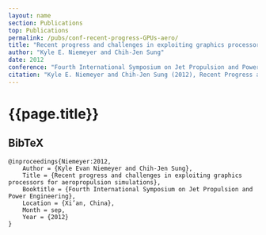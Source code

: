 ```yaml
---
layout: name
section: Publications
top: Publications
permalink: /pubs/conf-recent-progress-GPUs-aero/
title: "Recent progress and challenges in exploiting graphics processors for aeropropulsion simulations"
author: "Kyle E. Niemeyer and Chih-Jen Sung"
date: 2012
conference: "Fourth International Symposium on Jet Propulsion and Power Engineering"
citation: "Kyle E. Niemeyer and Chih-Jen Sung (2012), Recent Progress and Challenges in Exploiting Graphics Processors for Aeropropulsion Simulations, Fourth International Symposium on Jet Propulsion and Power Engineering, Xi’an, China, 10--12 September."
---
```


{{page.title}}
==============

## BibTeX

    @inproceedings{Niemeyer:2012,
        Author = {Kyle Evan Niemeyer and Chih-Jen Sung},
        Title = {Recent progress and challenges in exploiting graphics processors for aeropropulsion simulations},
        Booktitle = {Fourth International Symposium on Jet Propulsion and Power Engineering},
        Location = {Xi’an, China},
        Month = sep,
        Year = {2012}
    }
